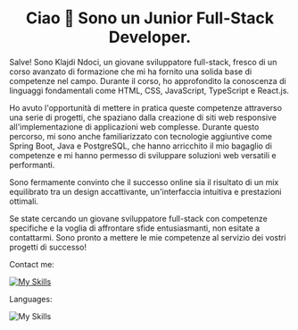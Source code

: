 <h1 align="center">Ciao 👋 Sono un Junior Full-Stack Developer.</h1> 

Salve! Sono Klajdi Ndoci, un giovane sviluppatore full-stack, fresco di un corso avanzato di formazione che mi ha fornito una solida base di competenze nel campo. Durante il corso, ho approfondito la conoscenza di linguaggi fondamentali come HTML, CSS, JavaScript, TypeScript e React.js.

Ho avuto l'opportunità di mettere in pratica queste competenze attraverso una serie di progetti, che spaziano dalla creazione di siti web responsive all'implementazione di applicazioni web complesse. Durante questo percorso, mi sono anche familiarizzato con tecnologie aggiuntive come Spring Boot, Java e PostgreSQL, che hanno arricchito il mio bagaglio di competenze e mi hanno permesso di sviluppare soluzioni web versatili e performanti.

Sono fermamente convinto che il successo online sia il risultato di un mix equilibrato tra un design accattivante, un'interfaccia intuitiva e prestazioni ottimali.

Se state cercando un giovane sviluppatore full-stack con competenze specifiche e la voglia di affrontare sfide entusiasmanti, non esitate a contattarmi. Sono pronto a mettere le mie competenze al servizio dei vostri progetti di successo!

Contact me:

[![My Skills](https://skillicons.dev/icons?i=linkedin)](https://www.linkedin.com/in/klajdindocideveloperweb/)

Languages:

![My Skills](https://skillicons.dev/icons?i=js,html,css,java,react,bootstrap,spring,nodejs,git,typescript,sass,postgresql,redux)
